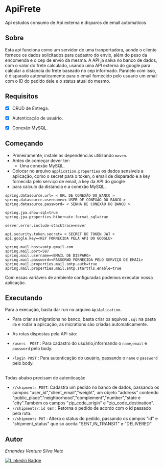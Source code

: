 # ApiFrete
Api estudos consumo de Api externa e disparos de email automaticos

## Sobre
Esta api funciona como um servidor de uma tranportadora, aonde o cliente fornece os dados solicitados para cadastro do envio, além do 
peso da encomenda e o cep de envio da mesma. A API ja salva no banco de dados, com o valor do frete calculado, usando uma API externa 
do google para calcular a distancia do frete baseado no cep informado. Paralelo com isso, é disparado automaticamente para o email
fornecido pelo usuario um email com o ID do pedido dele e o status atual do mesmo. 
<br>

## Requisitos
- [x] CRUD de Entrega.

- [x] Autenticação de usuário.

- [x] Conexão MySQL.




## Começando
- Primeiramente, instale as dependências utilizando ```maven```. 
- Antes de começar dever ter:
    - Uma conexão MySQL.
- Colocar no arquivo ```application.properties``` os dados sensiveis a aplicação, como o secret para o token, o email de disparado e a key fornecida pelo serviço de email, a key da API do google
- para calculo da distancia e a conexão MySQL.
```application.properties
spring.datasource.url= < URL DE CONEXÃO DO BANCO >
spring.datasource.username=< USER DE CONEXÃO DO BANCO >
spring.datasource.password= < SENHA DE CONEXÃO DO BANCO >

spring.jpa.show-sql=true
spring.jpa.properties.hibernate.format_sql=true

server.error.include-stacktrace=never

api.security.token.secret= < SECRET DO TOKEN JWT >
api.google.key=<KEY FORNECIDA PELA API DO GOOGLE>

spring.mail.host=smtp.gmail.com
spring.mail.port=587
spring.mail.username=<EMAIL DE DISPARO>
spring.mail.password=<PASSORWD FORNECIDA PELO SERVIÇO DE EMAIL>
spring.mail.properties.mail.smtp.auth=true
spring.mail.properties.mail.smtp.starttls.enable=true
```
Com essas variáveis de ambiente configuradas podemos executar nossa aplicação.

## Executando
Para a execução, basta dar run no arquivo ```ApiAplication```. 
- Para criar as migrations no banco, basta criar os aquivos ```.sql``` na pasta ```db``` e rodar a aplicação,
as micrations são criadas automaticamente.

- As rotas dispostas pela API são:
- ```/users  POST``` : Para cadastro do usuário,informando o ```name```,```email``` e ```password``` pelo body.
- ```/login POST``` : Para autenticação do usuário,  passando o ```name``` e ```password``` pelo body.

<br>Todas abaixo precisam de autenticação


- ```//shipments POST```: Cadastra um pedido no banco de dados, passando os campos
"user_id","client_email","weight", um objeto "address" contendo "public_place","neighborhood","complement","number","state e "city".Também os campos "zip_code_origin" e "zip_code_destination".
- ```//shipments/:id GET``` : Retorna o pedido de acordo com o id passado pela rota.
- ```//shipments PUT``` : Altera o status do pedido, passando os campos "id" e "shipment_status" que so aceita "SENT,IN_TRANSIT" e "DELIVERED".



## Autor
*Ernandes Ventura Silva Neto*

[![Linkedin Badge](https://img.shields.io/badge/-Ernandes%20Ventura-6633cc?style=flat-square&logo=Linkedin&logoColor=black&link=https://www.linkedin.com/in/ernandes-ventura-892a88119/)](https://www.linkedin.com/in/ernandes-ventura-892a88119/)
